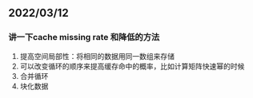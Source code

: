 ## 2022/03/12

### 讲一下cache missing rate 和降低的方法



1. 提高空间局部性：将相同的数据用同一数组来存储
2. 可以改变循环的顺序来提高缓存命中的概率，比如计算矩阵快速幂的时候
3. 合并循环
4. 块化数据